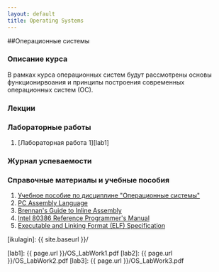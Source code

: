 ```yaml
---
layout: default
title: Operating Systems
---
```


##Операционные системы

### Описание курса
В рамках курса операционных систем будут рассмотрены основы функционирвоания и принципы построения современных операционных систем (ОС).

### Лекции

### Лабораторные работы
1. [Лабораторная работа 1][lab1]

### Журнал успеваемости

### Справочные материалы и учебные пособия
1. [Учебное пособие по дисциплине "Операционные системы"][OS_method_instr]
2. [PC Assembly Language][pcasm-book]
3. [Brennan's Guide to Inline Assembly][brennan_att_inline_djgpp]
4. [Intel 80386 Reference Programmer's Manual][i386_manual]
5. [Executable and Linking Format (ELF) Specification][elf]

[ikulagin]: {{ site.baseurl }}/

[lab1]: {{ page.url }}/OS_LabWork1.pdf
[lab2]: {{ page.url }}/OS_LabWork2.pdf
[lab3]: {{ page.url }}/OS_LabWork3.pdf

[OS_method_instr]: http://csc.sibsutis.ru/sites/csc.sibsutis.ru/files/courses/os/OS_method_instr.pdf
[pcasm-book]: http://csc.sibsutis.ru/sites/csc.sibsutis.ru/files/courses/os/pcasm-book.pdf
[brennan_att_inline_djgpp]: http://www.delorie.com/djgpp/doc/brennan/brennan_att_inline_djgpp.html
[i386_manual]: http://pdos.csail.mit.edu/6.828/2012/readings/i386/toc.htm
[elf]: http://pdos.csail.mit.edu/6.828/2012/readings/elf.pdf